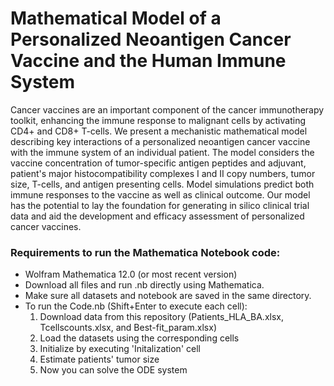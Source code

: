 # Mathematical Model of a Personalized Neoantigen Cancer Vaccine and the Human Immune System

Cancer vaccines are an important component of the cancer immunotherapy toolkit, enhancing the immune response to malignant cells by activating CD4+ and CD8+ T-cells.  We present a mechanistic mathematical model describing key interactions of a personalized neoantigen cancer vaccine with the immune system of an individual patient. The model considers the vaccine concentration of tumor-specific antigen peptides and adjuvant, patient's major histocompatibility complexes I and II copy numbers, tumor size, T-cells, and antigen presenting cells. Model simulations predict both immune responses to the vaccine as well as clinical outcome. Our model has the potential to lay the foundation for generating in silico clinical trial data and aid the development and efficacy assessment of personalized cancer vaccines.

### Requirements to run the Mathematica Notebook code:
- Wolfram Mathematica 12.0 (or most recent version)
- Download all files and run .nb directly using Mathematica. 
- Make sure all datasets and notebook are saved in the same directory. 
- To run the Code.nb (Shift+Enter to execute each cell):
    1. Download data from this repository (Patients_HLA_BA.xlsx, Tcellscounts.xlsx, and Best-fit_param.xlsx)
    2. Load the datasets using the corresponding cells
    2. Initialize by executing 'Initalization' cell
    3. Estimate patients' tumor size 
    4. Now you can solve the ODE system
